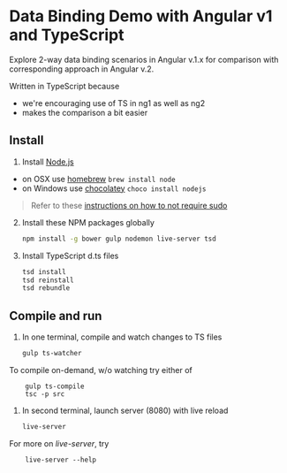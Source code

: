 # Data Binding Demo with Angular v1 and TypeScript

Explore 2-way data binding scenarios in Angular v.1.x 
for comparison with corresponding approach in Angular v.2.

Written in TypeScript because
* we're encouraging use of TS in ng1 as well as ng2
* makes the comparison a bit easier

## Install

1. Install [Node.js](http://nodejs.org) 
 - on OSX use [homebrew](http://brew.sh) `brew install node`
 - on Windows use [chocolatey](https://chocolatey.org/) `choco install nodejs`

>Refer to these [instructions on how to not require sudo](https://github.com/sindresorhus/guides/blob/master/npm-global-without-sudo.md)

2. Install these NPM packages globally

    ```bash
    npm install -g bower gulp nodemon live-server tsd
    ```

2. Install TypeScript d.ts files

    ```bash
    tsd install
    tsd reinstall
    tsd rebundle
    ```
    
## Compile and run

1. In one terminal, compile and watch changes to TS files

    ```bash
    gulp ts-watcher
    ```
To compile on-demand, w/o watching try either of

        gulp ts-compile
        tsc -p src

1. In second terminal, launch server (8080) with live reload

    ```bash
    live-server
    ```
For more on *live-server*, try

        live-server --help

